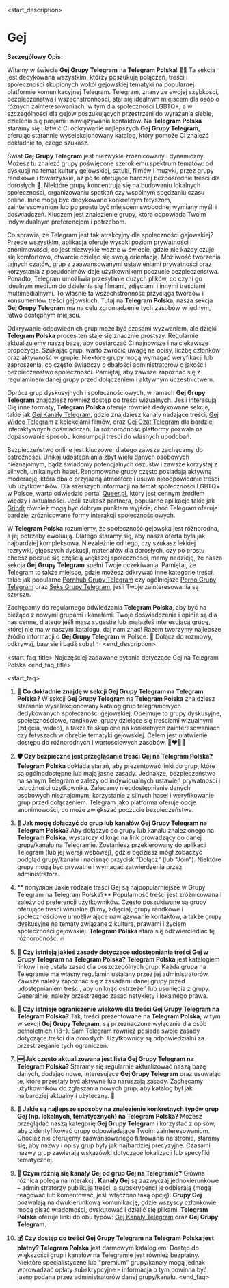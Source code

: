 <start_description>
# Gej

**Szczegółowy Opis:**

Witamy w świecie **Gej Grupy Telegram** na **Telegram Polska**! 🏳️‍🌈 Ta sekcja jest dedykowana wszystkim, którzy poszukują połączeń, treści i społeczności skupionych wokół gejowskiej tematyki na popularnej platformie komunikacyjnej Telegram. Telegram, znany ze swojej szybkości, bezpieczeństwa i wszechstronności, stał się idealnym miejscem dla osób o różnych zainteresowaniach, w tym dla społeczności LGBTQ+, a w szczególności dla gejów poszukujących przestrzeni do wyrażania siebie, dzielenia się pasjami i nawiązywania kontaktów. Na **Telegram Polska** staramy się ułatwić Ci odkrywanie najlepszych **Gej Grupy Telegram**, oferując starannie wyselekcjonowany katalog, który pomoże Ci znaleźć dokładnie to, czego szukasz.

Świat **Gej Grupy Telegram** jest niezwykle zróżnicowany i dynamiczny. Możesz tu znaleźć grupy poświęcone szerokiemu spektrum tematów: od dyskusji na temat kultury gejowskiej, sztuki, filmów i muzyki, przez grupy randkowe i towarzyskie, aż po te oferujące bardziej bezpośrednie treści dla dorosłych 🔞. Niektóre grupy koncentrują się na budowaniu lokalnych społeczności, organizowaniu spotkań czy wspólnym spędzaniu czasu online. Inne mogą być dedykowane konkretnym fetyszom, zainteresowaniom lub po prostu być miejscem swobodnej wymiany myśli i doświadczeń. Kluczem jest znalezienie grupy, która odpowiada Twoim indywidualnym preferencjom i potrzebom.

Co sprawia, że Telegram jest tak atrakcyjny dla społeczności gejowskiej? Przede wszystkim, aplikacja oferuje wysoki poziom prywatności i anonimowości, co jest niezwykle ważne w świecie, gdzie nie każdy czuje się komfortowo, otwarcie dzieląc się swoją orientacją. Możliwość tworzenia tajnych czatów, grup z zaawansowanymi ustawieniami prywatności oraz korzystania z pseudonimów daje użytkownikom poczucie bezpieczeństwa. Ponadto, Telegram umożliwia przesyłanie dużych plików, co czyni go idealnym medium do dzielenia się filmami, zdjęciami i innymi treściami multimedialnymi. To właśnie ta wszechstronność przyciąga twórców i konsumentów treści gejowskich. Tutaj na **Telegram Polska**, nasza sekcja **Gej Grupy Telegram** ma na celu zgromadzenie tych zasobów w jednym, łatwo dostępnym miejscu.

Odkrywanie odpowiednich grup może być czasami wyzwaniem, ale dzięki **Telegram Polska** proces ten staje się znacznie prostszy. Regularnie aktualizujemy naszą bazę, aby dostarczać Ci najnowsze i najciekawsze propozycje. Szukając grup, warto zwrócić uwagę na opisy, liczbę członków oraz aktywność w grupie. Niektóre grupy mogą wymagać weryfikacji lub zaproszenia, co często świadczy o dbałości administratorów o jakość i bezpieczeństwo społeczności. Pamiętaj, aby zawsze zapoznać się z regulaminem danej grupy przed dołączeniem i aktywnym uczestnictwem.

Oprócz grup dyskusyjnych i społecznościowych, w ramach **Gej Grupy Telegram** znajdziesz również dostęp do treści wizualnych. Jeśli interesują Cię inne formaty, **Telegram Polska** oferuje również dedykowane sekcje, takie jak [Gej Kanały Telegram](https://t.me/kanaly/gej), gdzie znajdziesz kanały nadające treści, [Gej Wideo Telegram](https://t.me/wideo/gej) z kolekcjami filmów, oraz [Gej Czat Telegram](https://t.me/czat/gej) dla bardziej interaktywnych doświadczeń. Ta różnorodność platformy pozwala na dopasowanie sposobu konsumpcji treści do własnych upodobań.

Bezpieczeństwo online jest kluczowe, dlatego zawsze zachęcamy do ostrożności. Unikaj udostępniania zbyt wielu danych osobowych nieznajomym, bądź świadomy potencjalnych oszustw i zawsze korzystaj z silnych, unikalnych haseł. Renomowane grupy często posiadają aktywną moderację, która dba o przyjazną atmosferę i usuwa nieodpowiednie treści lub użytkowników. Dla szerszych informacji na temat społeczności LGBTQ+ w Polsce, warto odwiedzić portal [Queer.pl](https://queer.pl), który jest cennym źródłem wiedzy i aktualności. Jeśli szukasz partnera, popularne aplikacje takie jak [Grindr](https://www.grindr.com) również mogą być dobrym punktem wyjścia, choć Telegram oferuje bardziej zróżnicowane formy interakcji społecznościowych.

W **Telegram Polska** rozumiemy, że społeczność gejowska jest różnorodna, a jej potrzeby ewoluują. Dlatego staramy się, aby nasza oferta była jak najbardziej kompleksowa. Niezależnie od tego, czy szukasz lekkiej rozrywki, głębszych dyskusji, materiałów dla dorosłych, czy po prostu chcesz poczuć się częścią większej społeczności, mamy nadzieję, że nasza sekcja **Gej Grupy Telegram** spełni Twoje oczekiwania. Pamiętaj, że Telegram to także miejsce, gdzie możesz odkrywać inne kategorie treści, takie jak popularne [Pornhub Grupy Telegram](https://t.me/grupy/pornhub) czy ogólniejsze [Porno Grupy Telegram](https://t.me/grupy/porno) oraz [Seks Grupy Telegram](https://t.me/grupy/seks), jeśli Twoje zainteresowania są szersze.

Zachęcamy do regularnego odwiedzania **Telegram Polska**, aby być na bieżąco z nowymi grupami i kanałami. Twoje doświadczenia i opinie są dla nas cenne, dlatego jeśli masz sugestie lub znalazłeś interesującą grupę, której nie ma w naszym katalogu, daj nam znać! Razem tworzymy najlepsze źródło informacji o **Gej Grupy Telegram** w Polsce. 🚀 Dołącz do rozmowy, odkrywaj, baw się i bądź sobą! ✨
<end_description>

<start_faq_title>
Najczęściej zadawane pytania dotyczące Gej na Telegram Polska
<end_faq_title>

<start_faq>
1. **🤔 Co dokładnie znajdę w sekcji Gej Grupy Telegram na Telegram Polska?**
W sekcji **Gej Grupy Telegram** na **Telegram Polska** znajdziesz starannie wyselekcjonowany katalog grup telegramowych dedykowanych społeczności gejowskiej. Obejmuje to grupy dyskusyjne, społecznościowe, randkowe, grupy dzielące się treściami wizualnymi (zdjęcia, wideo), a także te skupione na konkretnych zainteresowaniach czy fetyszach w obrębie tematyki gejowskiej. Celem jest ułatwienie dostępu do różnorodnych i wartościowych zasobów. 👨‍❤️‍👨💬

2. **🛡️ Czy bezpieczne jest przeglądanie treści Gej na Telegram Polska?**
**Telegram Polska** dokłada starań, aby prezentować linki do grup, które są ogólnodostępne lub mają jasne zasady. Jednakże, bezpieczeństwo na samym Telegramie zależy od indywidualnych ustawień prywatności i ostrożności użytkownika. Zalecamy nieudostępnianie danych osobowych nieznajomym, korzystanie z silnych haseł i weryfikowanie grup przed dołączeniem. Telegram jako platforma oferuje opcje anonimowości, co może zwiększać poczucie bezpieczeństwa.

3. **🔗 Jak mogę dołączyć do grup lub kanałów Gej Grupy Telegram na Telegram Polska?**
Aby dołączyć do grupy lub kanału znalezionego na **Telegram Polska**, wystarczy kliknąć na link prowadzący do danej grupy/kanału na Telegramie. Zostaniesz przekierowany do aplikacji Telegram (lub jej wersji webowej), gdzie będziesz mógł zobaczyć podgląd grupy/kanału i nacisnąć przycisk "Dołącz" (lub "Join"). Niektóre grupy mogą być prywatne i wymagać zatwierdzenia przez administratora.

4. ** популярн Jakie rodzaje treści Gej są najpopularniejsze w Grupy Telegram na Telegram Polska?**
Popularność treści jest zróżnicowana i zależy od preferencji użytkowników. Często poszukiwane są grupy oferujące treści wizualne (filmy, zdjęcia), grupy randkowe i społecznościowe umożliwiające nawiązywanie kontaktów, a także grupy dyskusyjne na tematy związane z kulturą, prawami i życiem społeczności gejowskiej. **Telegram Polska** stara się odzwierciedlać tę różnorodność. 🔥

5. **📜 Czy istnieją jakieś zasady dotyczące udostępniania treści Gej w Grupy Telegram na Telegram Polska?**
**Telegram Polska** jest katalogiem linków i nie ustala zasad dla poszczególnych grup. Każda grupa na Telegramie ma własny regulamin ustalany przez jej administratorów. Zawsze należy zapoznać się z zasadami danej grupy przed udostępnianiem treści, aby uniknąć ostrzeżeń lub usunięcia z grupy. Generalnie, należy przestrzegać zasad netykiety i lokalnego prawa.

6. **🔞 Czy istnieje ograniczenie wiekowe dla treści Gej Grupy Telegram na Telegram Polska?**
Tak, treści prezentowane na **Telegram Polska**, w tym w sekcji **Gej Grupy Telegram**, są przeznaczone wyłącznie dla osób pełnoletnich (18+). Sam Telegram również posiada swoje zasady dotyczące treści dla dorosłych. Użytkownicy są odpowiedzialni za przestrzeganie tych ograniczeń.

7. **🆕 Jak często aktualizowana jest lista Gej Grupy Telegram na Telegram Polska?**
Staramy się regularnie aktualizować naszą bazę danych, dodając nowe, interesujące **Gej Grupy Telegram** oraz usuwając te, które przestały być aktywne lub naruszają zasady. Zachęcamy użytkowników do zgłaszania nowych grup, aby katalog był jak najbardziej aktualny i użyteczny. 🔄

8. **🔎 Jakie są najlepsze sposoby na znalezienie konkretnych typów grup Gej (np. lokalnych, tematycznych) na Telegram Polska?**
Możesz przeglądać naszą kategorię **Gej Grupy Telegram** i korzystać z opisów, aby zidentyfikować grupy odpowiadające Twoim zainteresowaniom. Chociaż nie oferujemy zaawansowanego filtrowania na stronie, staramy się, aby nazwy i opisy grup były jak najbardziej precyzyjne. Czasami nazwy grup zawierają wskazówki dotyczące lokalizacji lub specyfiki tematycznej.

9. **💬 Czym różnią się kanały Gej od grup Gej na Telegramie?**
Główna różnica polega na interakcji. **Kanały Gej** są zazwyczaj jednokierunkowe – administratorzy publikują treści, a subskrybenci je odbierają (mogą reagować lub komentować, jeśli włączono taką opcję). **Grupy Gej** pozwalają na dwukierunkową komunikację, gdzie wszyscy członkowie mogą pisać wiadomości, dyskutować i dzielić się plikami. **Telegram Polska** oferuje linki do obu typów: [Gej Kanały Telegram](https://t.me/kanaly/gej) oraz **Gej Grupy Telegram**.

10. **💰 Czy dostęp do treści Gej Grupy Telegram na Telegram Polska jest płatny?**
**Telegram Polska** jest darmowym katalogiem. Dostęp do większości grup i kanałów na Telegramie jest również bezpłatny. Niektóre specjalistyczne lub "premium" grupy/kanały mogą jednak wprowadzać opłaty subskrypcyjne – informacja o tym powinna być jasno podana przez administratorów danej grupy/kanału.
<end_faq>